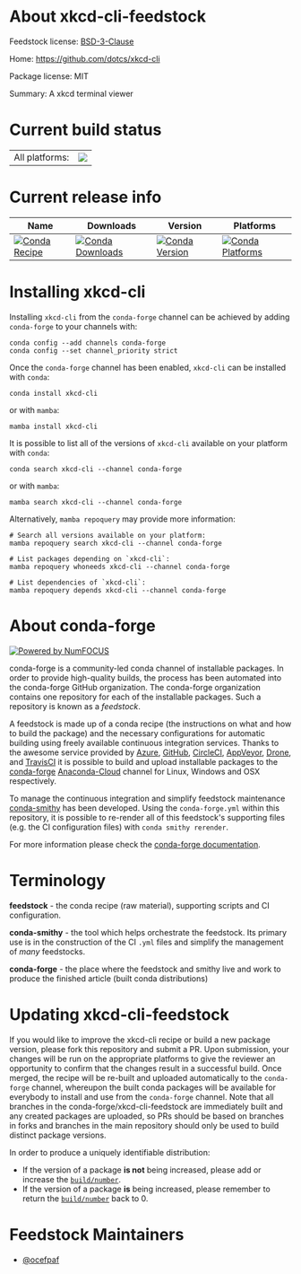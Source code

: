 About xkcd-cli-feedstock
========================

Feedstock license: [BSD-3-Clause](https://github.com/conda-forge/xkcd-cli-feedstock/blob/main/LICENSE.txt)

Home: https://github.com/dotcs/xkcd-cli

Package license: MIT

Summary: A xkcd terminal viewer

Current build status
====================


<table><tr><td>All platforms:</td>
    <td>
      <a href="https://dev.azure.com/conda-forge/feedstock-builds/_build/latest?definitionId=19106&branchName=main">
        <img src="https://dev.azure.com/conda-forge/feedstock-builds/_apis/build/status/xkcd-cli-feedstock?branchName=main">
      </a>
    </td>
  </tr>
</table>

Current release info
====================

| Name | Downloads | Version | Platforms |
| --- | --- | --- | --- |
| [![Conda Recipe](https://img.shields.io/badge/recipe-xkcd--cli-green.svg)](https://anaconda.org/conda-forge/xkcd-cli) | [![Conda Downloads](https://img.shields.io/conda/dn/conda-forge/xkcd-cli.svg)](https://anaconda.org/conda-forge/xkcd-cli) | [![Conda Version](https://img.shields.io/conda/vn/conda-forge/xkcd-cli.svg)](https://anaconda.org/conda-forge/xkcd-cli) | [![Conda Platforms](https://img.shields.io/conda/pn/conda-forge/xkcd-cli.svg)](https://anaconda.org/conda-forge/xkcd-cli) |

Installing xkcd-cli
===================

Installing `xkcd-cli` from the `conda-forge` channel can be achieved by adding `conda-forge` to your channels with:

```
conda config --add channels conda-forge
conda config --set channel_priority strict
```

Once the `conda-forge` channel has been enabled, `xkcd-cli` can be installed with `conda`:

```
conda install xkcd-cli
```

or with `mamba`:

```
mamba install xkcd-cli
```

It is possible to list all of the versions of `xkcd-cli` available on your platform with `conda`:

```
conda search xkcd-cli --channel conda-forge
```

or with `mamba`:

```
mamba search xkcd-cli --channel conda-forge
```

Alternatively, `mamba repoquery` may provide more information:

```
# Search all versions available on your platform:
mamba repoquery search xkcd-cli --channel conda-forge

# List packages depending on `xkcd-cli`:
mamba repoquery whoneeds xkcd-cli --channel conda-forge

# List dependencies of `xkcd-cli`:
mamba repoquery depends xkcd-cli --channel conda-forge
```


About conda-forge
=================

[![Powered by
NumFOCUS](https://img.shields.io/badge/powered%20by-NumFOCUS-orange.svg?style=flat&colorA=E1523D&colorB=007D8A)](https://numfocus.org)

conda-forge is a community-led conda channel of installable packages.
In order to provide high-quality builds, the process has been automated into the
conda-forge GitHub organization. The conda-forge organization contains one repository
for each of the installable packages. Such a repository is known as a *feedstock*.

A feedstock is made up of a conda recipe (the instructions on what and how to build
the package) and the necessary configurations for automatic building using freely
available continuous integration services. Thanks to the awesome service provided by
[Azure](https://azure.microsoft.com/en-us/services/devops/), [GitHub](https://github.com/),
[CircleCI](https://circleci.com/), [AppVeyor](https://www.appveyor.com/),
[Drone](https://cloud.drone.io/welcome), and [TravisCI](https://travis-ci.com/)
it is possible to build and upload installable packages to the
[conda-forge](https://anaconda.org/conda-forge) [Anaconda-Cloud](https://anaconda.org/)
channel for Linux, Windows and OSX respectively.

To manage the continuous integration and simplify feedstock maintenance
[conda-smithy](https://github.com/conda-forge/conda-smithy) has been developed.
Using the ``conda-forge.yml`` within this repository, it is possible to re-render all of
this feedstock's supporting files (e.g. the CI configuration files) with ``conda smithy rerender``.

For more information please check the [conda-forge documentation](https://conda-forge.org/docs/).

Terminology
===========

**feedstock** - the conda recipe (raw material), supporting scripts and CI configuration.

**conda-smithy** - the tool which helps orchestrate the feedstock.
                   Its primary use is in the construction of the CI ``.yml`` files
                   and simplify the management of *many* feedstocks.

**conda-forge** - the place where the feedstock and smithy live and work to
                  produce the finished article (built conda distributions)


Updating xkcd-cli-feedstock
===========================

If you would like to improve the xkcd-cli recipe or build a new
package version, please fork this repository and submit a PR. Upon submission,
your changes will be run on the appropriate platforms to give the reviewer an
opportunity to confirm that the changes result in a successful build. Once
merged, the recipe will be re-built and uploaded automatically to the
`conda-forge` channel, whereupon the built conda packages will be available for
everybody to install and use from the `conda-forge` channel.
Note that all branches in the conda-forge/xkcd-cli-feedstock are
immediately built and any created packages are uploaded, so PRs should be based
on branches in forks and branches in the main repository should only be used to
build distinct package versions.

In order to produce a uniquely identifiable distribution:
 * If the version of a package **is not** being increased, please add or increase
   the [``build/number``](https://docs.conda.io/projects/conda-build/en/latest/resources/define-metadata.html#build-number-and-string).
 * If the version of a package **is** being increased, please remember to return
   the [``build/number``](https://docs.conda.io/projects/conda-build/en/latest/resources/define-metadata.html#build-number-and-string)
   back to 0.

Feedstock Maintainers
=====================

* [@ocefpaf](https://github.com/ocefpaf/)

